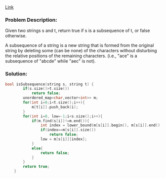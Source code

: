 [Link](https://leetcode.com/problems/is-subsequence/)  

### Problem Description:  

Given two strings s and t, return true if s is a subsequence of t, or false otherwise.

A subsequence of a string is a new string that is formed from the original string by deleting some (can be none) of the characters without disturbing the relative positions of the remaining characters. (i.e., "ace" is a subsequence of "abcde" while "aec" is not).   





### Solution:  

```cpp
bool isSubsequence(string s, string t) {
        if(s.size()>t.size())
            return false;
        unordered_map<char,vector<int>> m;
        for(int i=0;i<t.size();i++){
            m[t[i]].push_back(i);
        }
        for(int i=0, low=-1;i<s.size();i++){
            if(m.find(s[i])!=m.end()){
                int index = lower_bound(m[s[i]].begin(), m[s[i]].end(), low+1)-m[s[i]].begin();
                if(index==m[s[i]].size())
                    return false;
                low = m[s[i]][index];
            }
            else{
                return false;
            }
        }
        return true;
    }

```
